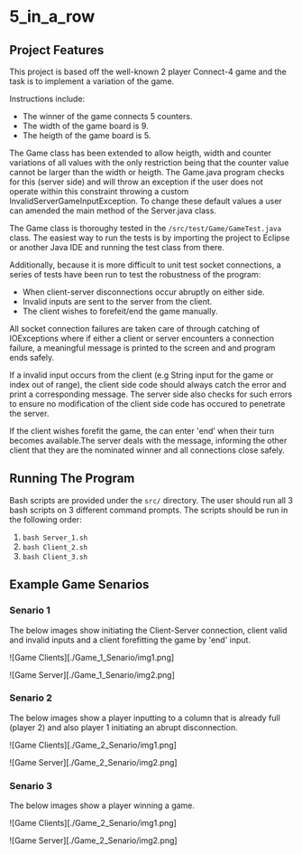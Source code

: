 # 5_in_a_row

## Project Features

This project is based off the well-known 2 player Connect-4 game and the task is to implement a variation of the game.

Instructions include:
* The winner of the game connects 5 counters.
* The width of the game board is 9.
* The heigth of the game board is 5.

The Game class has been extended to allow heigth, width and counter variations of all values with the only restriction being that the counter value cannot be larger than the width or heigth. The Game.java program checks for this (server side) and will throw an exception if the user does not operate within this constraint throwing a custom InvalidServerGameInputException. To change these default values a user can amended the main method of the Server.java class.

The Game class is thoroughy tested in the ```/src/test/Game/GameTest.java``` class. The easiest way to run the tests is by importing the project to Eclipse or another Java IDE and running the test class from there.

Additionally, because it is more difficult to unit test socket connections, a series of tests have been run to test the robustness of the program: 
* When client-server disconnections occur abruptly on either side.
* Invalid inputs are sent to the server from the client.
* The client wishes to forefeit/end the game manually.

All socket connection failures are taken care of through catching of IOExceptions where if either a client or server encounters a connection failure, a meaningful message is printed to the screen and and program ends safely.

If a invalid input occurs from the client (e.g String input for the game or index out of range), the client side code should always catch the error and print a corresponding message. The server side also checks for such errors to ensure no modification of the client side code has occured to penetrate the server.

If the client wishes forefit the game, the can enter 'end' when their turn becomes available.The server deals with the message, informing the other client that they are the nominated winner and all connections close safely.

## Running The Program

Bash scripts are provided under the ```src/``` directory. The user should run all 3 bash scripts on 3 different command prompts. The scripts should be run in the following order:

1. ```bash Server_1.sh```
2. ```bash Client_2.sh```
3. ```bash Client_3.sh```

## Example Game Senarios

### Senario 1

The below images show initiating the Client-Server connection, client valid and invalid inputs and a client forefitting the game by 'end' input.

![Game Clients][./Game_1_Senario/img1.png]

![Game Server][./Game_1_Senario/img2.png]

### Senario 2

The below images show a player inputting to a column that is already full (player 2) and also player 1 initiating an abrupt disconnection.

![Game Clients][./Game_2_Senario/img1.png]

![Game Server][./Game_2_Senario/img2.png]

### Senario 3

The below images show a player winning a game.

![Game Clients][./Game_2_Senario/img1.png]

![Game Server][./Game_2_Senario/img2.png]
